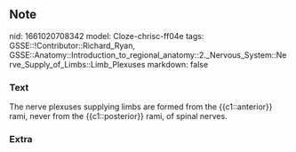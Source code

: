 ## Note
nid: 1661020708342
model: Cloze-chrisc-ff04e
tags: GSSE::!Contributor::Richard_Ryan, GSSE::Anatomy::Introduction_to_regional_anatomy::2._Nervous_System::Nerve_Supply_of_Limbs::Limb_Plexuses
markdown: false

### Text
<div class="toggle">
  The nerve plexuses supplying limbs are formed from the
  {{c1::anterior}} rami, never from the {{c1::posterior}} rami, of
  spinal nerves.
</div>

### Extra

